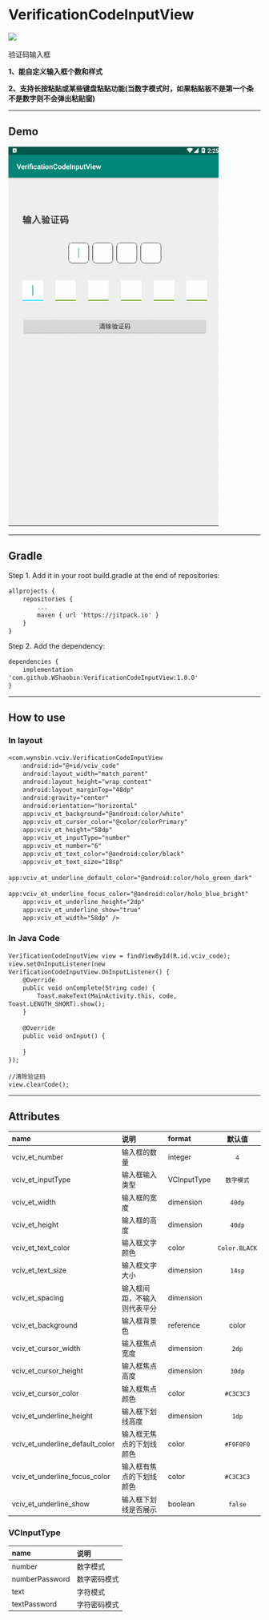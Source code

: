 # VerificationCodeInputView

[![](https://jitpack.io/v/WShaobin/VerificationCodeInputView.svg)](https://jitpack.io/#WShaobin/VerificationCodeInputView)

验证码输入框

**1、能自定义输入框个数和样式**

**2、支持长按粘贴或某些键盘粘贴功能(当数字模式时，如果粘贴板不是第一个条不是数字则不会弹出粘贴窗)**

----------
## Demo

![](https://github.com/WShaobin/VerificationCodeInputView/blob/master/gif/GIF.gif)

----------
## Gradle

Step 1. Add it in your root build.gradle at the end of repositories:

```
allprojects {
	repositories {
		...
		maven { url 'https://jitpack.io' }
	}
}
```

Step 2. Add the dependency:

```
dependencies {
    implementation 'com.github.WShaobin:VerificationCodeInputView:1.0.0'
}
```
----------

## How to use

### In layout

```
<com.wynsbin.vciv.VerificationCodeInputView
    android:id="@+id/vciv_code"
    android:layout_width="match_parent"
    android:layout_height="wrap_content"
    android:layout_marginTop="48dp"
    android:gravity="center"
    android:orientation="horizontal"
    app:vciv_et_background="@android:color/white"
    app:vciv_et_cursor_color="@color/colorPrimary"
    app:vciv_et_height="58dp"
    app:vciv_et_inputType="number"
    app:vciv_et_number="6"
    app:vciv_et_text_color="@android:color/black"
    app:vciv_et_text_size="18sp"
    app:vciv_et_underline_default_color="@android:color/holo_green_dark"
    app:vciv_et_underline_focus_color="@android:color/holo_blue_bright"
    app:vciv_et_underline_height="2dp"
    app:vciv_et_underline_show="true"
    app:vciv_et_width="58dp" />
```

### In Java Code

```
VerificationCodeInputView view = findViewById(R.id.vciv_code);
view.setOnInputListener(new VerificationCodeInputView.OnInputListener() {
    @Override
    public void onComplete(String code) {
        Toast.makeText(MainActivity.this, code, Toast.LENGTH_SHORT).show();
    }

    @Override
    public void onInput() {

    }
});

//清除验证码
view.clearCode();
```

----------
## Attributes

|name|说明|format|默认值|
|:--|:--|:--|:--:|
|vciv_et_number|输入框的数量|integer|```4```|
|vciv_et_inputType|输入框输入类型|VCInputType|```数字模式```|
|vciv_et_width|输入框的宽度|dimension|```40dp```|
|vciv_et_height|输入框的高度|dimension|```40dp```|
|vciv_et_text_color|输入框文字颜色|color|```Color.BLACK```|
|vciv_et_text_size|输入框文字大小|dimension|```14sp```|
|vciv_et_spacing|输入框间距，不输入则代表平分|dimension|``` ```|
|vciv_et_background|输入框背景色|reference|color|```Color.WHITE```|
|vciv_et_cursor_width|输入框焦点宽度|dimension|```2dp```|
|vciv_et_cursor_height|输入框焦点高度|dimension|```30dp```|
|vciv_et_cursor_color|输入框焦点颜色|color|```#C3C3C3```|
|vciv_et_underline_height|输入框下划线高度|dimension|```1dp```|
|vciv_et_underline_default_color|输入框无焦点的下划线颜色|color|```#F0F0F0```|
|vciv_et_underline_focus_color|输入框有焦点的下划线颜色|color|```#C3C3C3```|
|vciv_et_underline_show|输入框下划线是否展示|boolean|```false```|

### VCInputType

|name|说明
|:--|:--|
|number|数字模式|
|numberPassword|数字密码模式|
|text|字符模式|
|textPassword|字符密码模式|
